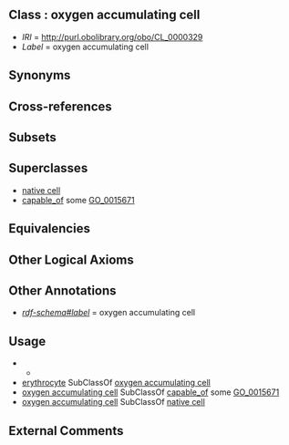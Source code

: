 
## Class : oxygen accumulating cell

 * *IRI* = http://purl.obolibrary.org/obo/CL_0000329
 * *Label* = oxygen accumulating cell

## Synonyms


## Cross-references


## Subsets


## Superclasses

 * [native cell](../../CL/03/CL_0000003.md)
 * [capable_of](../../RO/15/RO_0002215.md) some [GO_0015671](../../GO/71/GO_0015671.md)

## Equivalencies


## Other Logical Axioms


## Other Annotations

 * *[rdf-schema#label](../../el/rdf-schema#label.md)* = oxygen accumulating cell

## Usage

 * -
 * [erythrocyte](../../CL/32/CL_0000232.md) SubClassOf [oxygen accumulating cell](../../CL/29/CL_0000329.md)
 * [oxygen accumulating cell](../../CL/29/CL_0000329.md) SubClassOf [capable_of](../../RO/15/RO_0002215.md) some [GO_0015671](../../GO/71/GO_0015671.md)
 * [oxygen accumulating cell](../../CL/29/CL_0000329.md) SubClassOf [native cell](../../CL/03/CL_0000003.md)

## External Comments

